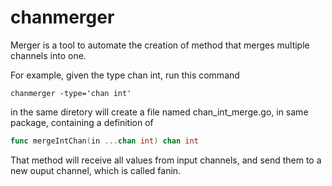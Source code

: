 # chanmerger

Merger is a tool to automate the creation of method that merges multiple channels into one.

For example, given the type chan int, run this command

```shell
chanmerger -type='chan int'
```

in the same diretory will create a file named chan_int_merge.go, in same package, containing a definition of 

```go
func mergeIntChan(in ...chan int) chan int
```

That method will receive all values from input channels, and send them to a new ouput channel, which is called fanin.
